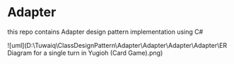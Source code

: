 # Adapter
this repo contains Adapter design pattern implementation using C#

![uml](D:\Tuwaiq\ClassDesignPattern\Adapter\Adapter\Adapter\Adapter\ER Diagram for a single turn in Yugioh (Card Game).png)
